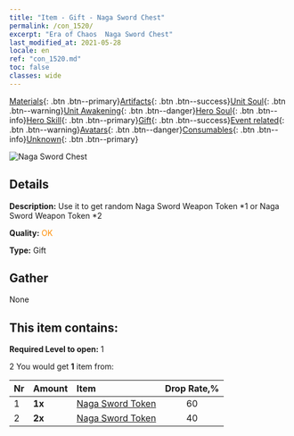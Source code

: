 ```yaml
---
title: "Item - Gift - Naga Sword Chest"
permalink: /con_1520/
excerpt: "Era of Chaos  Naga Sword Chest"
last_modified_at: 2021-05-28
locale: en
ref: "con_1520.md"
toc: false
classes: wide
---
```

 [Materials](/Items/){: .btn .btn--primary}[Artifacts](/Items/Artifacts/){: .btn .btn--success}[Unit Soul](/Items/UnitSoul/){: .btn .btn--warning}[Unit Awakening](/Items/UnitAwakening/){: .btn .btn--danger}[Hero Soul](/Items/HeroSoul/){: .btn .btn--info}[Hero Skill](/Items/HeroSkill/){: .btn .btn--primary}[Gift](/Items/Gift/){: .btn .btn--success}[Event related](/Items/Events/){: .btn .btn--warning}[Avatars](/Items/Avatars/){: .btn .btn--danger}[Consumables](/Items/Consumables/){: .btn .btn--info}[Unknown](/Items/Unknown/){: .btn .btn--primary}

 ![Naga Sword Chest](/images/t/i_907134.png)

## Details
 **Description:** Use it to get random Naga Sword Weapon Token *1 or Naga Sword Weapon Token *2

 **Quality:** <span style="color: #FF8C00">OK</span>

 **Type:** Gift

## Gather

  None

## This item contains:

 **Required Level to open:** 1

 2 You would get **1** item  from:

  | Nr | Amount |     Item    | Drop Rate,% |
  |:---|:-------|:------------|:---------:|
  | 1 |  **1x** | [Naga Sword Token](/Items/con_987/) | 60 | 
  | 2 |  **2x** | [Naga Sword Token](/Items/con_987/) | 40 | 
